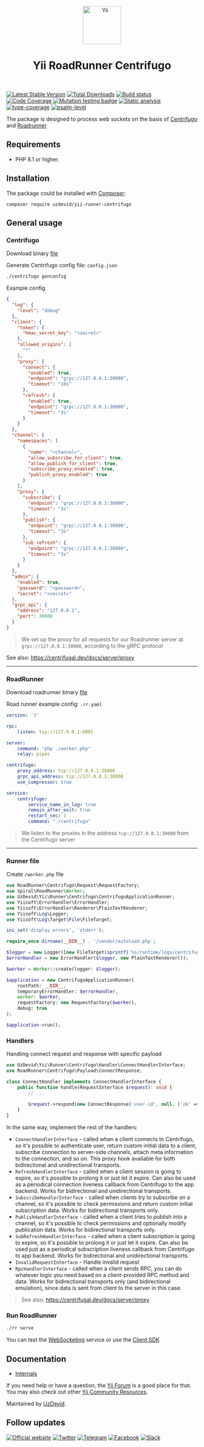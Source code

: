 <p align="center">
    <a href="https://github.com/uzdevid" target="_blank">
        <img src="https://github.com/user-attachments/assets/e29daa5f-ac8f-47aa-b927-40400a6b5626" height="100px" alt="Yii">
    </a>
    <h1 align="center">Yii RoadRunner Centrifugo</h1>
    <br>
</p>

[![Latest Stable Version](https://poser.pugx.org/uzdevid/yii-runner-centrifugo/v)](https://packagist.org/packages/yiisoft/yii-runner-centrifugo)
[![Total Downloads](https://poser.pugx.org/uzdevid/yii-runner-centrifugo/downloads)](https://packagist.org/packages/uzdevid/yii-runner-centrifugo)
[![Build status](https://github.com/uzdevid/yii-runner-centrifugo/actions/workflows/build.yml/badge.svg?branch=master)](https://github.com/uzdevid/yii-runner-centrifugo/actions/workflows/build.yml?query=branch%3Amaster)
[![Code Coverage](https://codecov.io/gh/uzdevid/yii-runner-centrifugo/branch/master/graph/badge.svg)](https://codecov.io/gh/uzdevid/yii-runner-centrifugo)
[![Mutation testing badge](https://img.shields.io/endpoint?style=flat&url=https%3A%2F%2Fbadge-api.stryker-mutator.io%2Fgithub.com%2Fuzdevid%2Fyii-runner-centrifugo%2Fmaster)](https://dashboard.stryker-mutator.io/reports/github.com/uzdevid/yii-runner-centrifugo/master)
[![Static analysis](https://github.com/uzdevid/yii-runner-centrifugo/actions/workflows/static.yml/badge.svg?branch=master)](https://github.com/uzdevid/yii-runner-centrifugo/actions/workflows/static.yml?query=branch%3Amaster)
[![type-coverage](https://shepherd.dev/github/uzdevid/yii-runner-centrifugo/coverage.svg)](https://shepherd.dev/github/uzdevid/yii-runner-centrifugo)
[![psalm-level](https://shepherd.dev/github/uzdevid/yii-runner-centrifugo/level.svg)](https://shepherd.dev/github/uzdevid/yii-runner-centrifugo)

The package is designed to process web sockets on the basis of [Centrifugo](http://centrifugal.dev/) and [Roadrunner](https://roadrunner.dev/)

## Requirements

- PHP 8.1 or higher.

## Installation

The package could be installed with [Composer](https://getcomposer.org):

```shell
composer require uzdevid/yii-runner-centrifugo
```

## General usage

### Centrifugo

Download binary [file](https://centrifugal.dev/docs/getting-started/installation)

Generate Centrifugo config file: `config.json`

```bash
./centrifugo genconfig
```

Example config 
```json
{
  "log": {
    "level": "debug"
  },
  "client": {
    "token": {
      "hmac_secret_key": "<secret>"
    },
    "allowed_origins": [
      "*"
    ],
    "proxy": {
      "connect": {
        "enabled": true,
        "endpoint": "grpc://127.0.0.1:30000",
        "timeout": "10s"
      },
      "refresh": {
        "enabled": true,
        "endpoint": "grpc://127.0.0.1:30000",
        "timeout": "3s"
      }
    }
  },
  "channel": {
    "namespaces": [
      {
        "name": "<channel>",
        "allow_subscribe_for_client": true,
        "allow_publish_for_client": true,
        "subscribe_proxy_enabled": true,
        "publish_proxy_enabled": true
      }
    ],
    "proxy": {
      "subscribe": {
        "endpoint": "grpc://127.0.0.1:30000",
        "timeout": "3s"
      },
      "publish": {
        "endpoint": "grpc://127.0.0.1:30000",
        "timeout": "3s"
      },
      "sub_refresh": {
        "endpoint": "grpc://127.0.0.1:30000",
        "timeout": "3s"
      }
    }
  },
  "admin": {
    "enabled": true,
    "password": "<password>",
    "secret": "<secret>"
  },
  "grpc_api": {
    "address": "127.0.0.1",
    "port": 30000
  }
}
```

> We set up the proxy for all requests for our Roadrunner server at `grpc://127.0.0.1:30000`, according to the gRPC protocol

See also: https://centrifugal.dev/docs/server/proxy

---

### RoadRunner

Download roadrunner binary [file](https://docs.roadrunner.dev/docs/general/install)

Road runner example config: `.rr.yaml`
```yaml
version: '3'

rpc:
    listen: tcp://127.0.0.1:6001

server:
    command: "php ./worker.php"
    relay: pipes

centrifuge:
    proxy_address: tcp://127.0.0.1:30000
    grpc_api_address: tcp://127.0.0.1:30000
    use_compressor: true

service:
    centrifuge:
        service_name_in_log: true
        remain_after_exit: true
        restart_sec: 1
        command: "./centrifugo"

```

> We listen to the proxies in the address `tcp://127.0.0.1:30000` from the Centrifugo server

---

###  Runner file

Create `/worker.php` file

```php
use RoadRunner\Centrifugo\Request\RequestFactory;
use Spiral\RoadRunner\Worker;
use UzDevid\Yii\Runner\Centrifugo\CentrifugoApplicationRunner;
use Yiisoft\ErrorHandler\ErrorHandler;
use Yiisoft\ErrorHandler\Renderer\PlainTextRenderer;
use Yiisoft\Log\Logger;
use Yiisoft\Log\Target\File\FileTarget;

ini_set('display_errors', 'stderr');

require_once dirname(__DIR__) . '/vendor/autoload.php';

$logger = new Logger([new FileTarget(sprintf('%s/runtime/logs/centrifugo.log', __DIR__))]);
$errorHandler = new ErrorHandler($logger, new PlainTextRenderer());

$worker = Worker::create(logger: $logger);

$application = new CentrifugoApplicationRunner(
    rootPath: __DIR__,
    temporaryErrorHandler: $errorHandler,
    worker: $worker,
    requestFactory: new RequestFactory($worker),
    debug: true
);

$application->run();
```

### Handlers

Handling connect request and response with specific payload
```php
use UzDevid\Yii\Runner\Centrifugo\Handler\ConnectHandlerInterface;
use RoadRunner\Centrifugo\Payload\ConnectResponse;

class ConnectHandler implements ConnectHandlerInterface {
    public function handle(RequestInterface $request): void {
        // ...
        
        $request->respond(new ConnectResponse('user-id', null, ['ok' => true]))
    }
}
```

In the same way, implement the rest of the handlers:

- `ConnectHandlerInterface` - called when a client connects to Centrifugo, so it's possible to authenticate user, return custom initial data to a client, subscribe connection to server-side channels, attach meta information to the connection, and so on. This proxy hook available for both bidirectional and unidirectional transports.
- `RefreshHandlerInterface` - called when a client session is going to expire, so it's possible to prolong it or just let it expire. Can also be used as a periodical connection liveness callback from Centrifugo to the app backend. Works for bidirectional and unidirectional transports.
- `SubscribeHandlerInterface` - called when clients try to subscribe on a channel, so it's possible to check permissions and return custom initial subscription data. Works for bidirectional transports only.
- `PublishHandlerInterface` - called when a client tries to publish into a channel, so it's possible to check permissions and optionally modify publication data. Works for bidirectional transports only.
- `SubRefreshHandlerInterface` - called when a client subscription is going to expire, so it's possible to prolong it or just let it expire. Can also be used just as a periodical subscription liveness callback from Centrifugo to app backend. Works for bidirectional and unidirectional transports.
- `InvalidRequestInterface` - Handle invalid request
- `RpcHandlerInterface` - called when a client sends RPC, you can do whatever logic you need based on a client-provided RPC method and data. Works for bidirectional transports only (and bidirectional emulation), since data is sent from client to the server in this case.

> See also: https://centrifugal.dev/docs/server/proxy

### Run RoadRunner

```bash
./rr serve
```

You can test the [WebSocketing](https://websocketking.com/) service or use the  [Client SDK](https://centrifugal.dev/docs/transports/client_api)

## Documentation

- [Internals](docs/internals.md)

If you need help or have a question, the [Yii Forum](https://forum.yiiframework.com/c/yii-3-0/63) is a good place
for that. You may also check out other [Yii Community Resources](https://www.yiiframework.com/community).

Maintained by [UzDevid](https://uzdevid.com/).

## Follow updates

[![Official website](https://img.shields.io/badge/Powered_by-Yii_Framework-green.svg?style=flat)](https://www.yiiframework.com/)
[![Twitter](https://img.shields.io/badge/twitter-follow-1DA1F2?logo=twitter&logoColor=1DA1F2&labelColor=555555?style=flat)](https://twitter.com/yiiframework)
[![Telegram](https://img.shields.io/badge/telegram-join-1DA1F2?style=flat&logo=telegram)](https://t.me/yii3en)
[![Facebook](https://img.shields.io/badge/facebook-join-1DA1F2?style=flat&logo=facebook&logoColor=ffffff)](https://www.facebook.com/groups/yiitalk)
[![Slack](https://img.shields.io/badge/slack-join-1DA1F2?style=flat&logo=slack)](https://yiiframework.com/go/slack)
